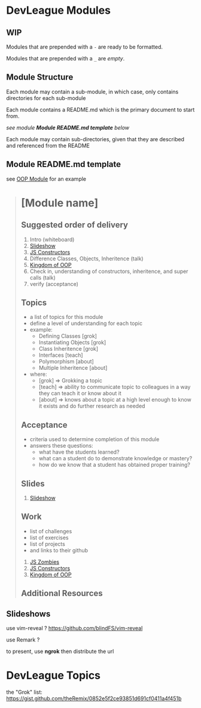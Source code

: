 # DevLeague Modules

## WIP

Modules that are prepended with a `-` are ready to be formatted.

Modules that are prepended with a `_` are *empty*.

## Module Structure

Each module may contain a sub-module, in which case, only contains directories for each sub-module

Each module contains a README.md which is the primary document to start from.

_see module **Module README.md template** below_

Each module may contain sub-directories, given that they are described and referenced from the README

## Module README.md template

see [OOP Module](OOP/) for an example

> # [Module name]
>
> ## Suggested order of delivery
>
> 1. Intro (whiteboard)
> 1. [Slideshow](https://github.com/DevLeague/slides-Intro-to-OOP/)
> 1. [JS Constructors](https://github.com/DevLeague/js-constructors)
> 1. Difference Classes, Objects, Inheritence (talk)
> 1. [Kingdom of OOP](https://github.com/devleague/Kingdom-of-OOP)
> 1. Check in, understanding of constructors, inheritence, and super calls (talk)
> 1. verify (acceptance)
>
> ## Topics
>
> - a list of topics for this module
> - define a level of understanding for each topic
> - example:
>     - Defining Classes [grok]
>     - Instantiating Objects [grok]
>     - Class Inheritence [grok]
>     - Interfaces [teach]
>     - Polymorphism [about]
>     - Multiple Inheritence [about]
> - where:
>     - [grok] => Grokking a topic
>     - [teach] => ability to communicate topic to colleagues in a way they can teach it or know about it
>     - [about] => knows about a topic at a high level enough to know it exists and do further research as needed
>
> ## Acceptance
>
> - criteria used to determine completion of this module
> - answers these questions:
>     - what have the students learned?
>     - what can a student do to demonstrate knowledge or mastery?
>     - how do we know that a student has obtained proper training?
>
> ## Slides
>
> 1. [Slideshow](https://github.com/DevLeague/slides-Intro-to-OOP/)
>
>
> ## Work
>
> - list of challenges
> - list of exercises
> - list of projects
> - and links to their github
>
> 1. [JS Zombies](https://github.com/DevLeague/js-zombies)
> 1. [JS Constructors](https://github.com/DevLeague/js-constructors)
> 1. [Kingdom of OOP](https://github.com/DevLeague/Kingdom-of-OOP)
>
> ## Additional Resources
>

## Slideshows

use vim-reveal ?
https://github.com/blindFS/vim-reveal

use Remark ?

to present, use **ngrok** then distribute the url

# DevLeague Topics

the "Grok" list:
https://gist.github.com/theRemix/0852e5f2ce93851d691cf0411a4f451b
